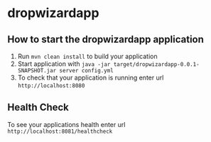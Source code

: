 # dropwizardapp

How to start the dropwizardapp application
---

1. Run `mvn clean install` to build your application
1. Start application with `java -jar target/dropwizardapp-0.0.1-SNAPSHOT.jar server config.yml`
1. To check that your application is running enter url `http://localhost:8080`

Health Check
---

To see your applications health enter url `http://localhost:8081/healthcheck`
